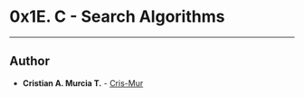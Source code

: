 # 0x1E. C - Search Algorithms

---

## Author
* **Cristian A. Murcia T.** - [Cris-Mur](https://github.com/Cris-Mur)